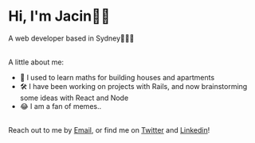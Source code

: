 # Hi, I'm Jacin👋🏻 

A web developer based in Sydney👨🏻‍💻<br><br>

A little about me:
 
- 🧮 I used to learn maths for building houses and apartments
- 🛠 I have been working on projects with Rails, and now brainstorming some ideas with React and Node
- 😂 I am a fan of memes..
<br><br>

Reach out to me by [Email](jacinjiyan@gmail.com), or find me on [Twitter](twitter.com/jacinjiyan) and [Linkedin](linkedin.com/in/jacin-ji-yan)!



